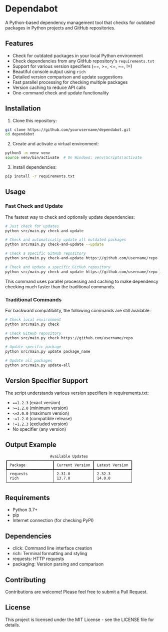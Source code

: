 # Dependabot

A Python-based dependency management tool that checks for outdated packages in Python projects and GitHub repositories.

## Features

- Check for outdated packages in your local Python environment
- Check dependencies from any GitHub repository's `requirements.txt`
- Support for various version specifiers (==, >=, <=, ~=, !=)
- Beautiful console output using `rich`
- Detailed version comparison and update suggestions
- Fast parallel processing for checking multiple packages
- Version caching to reduce API calls
- One-command check and update functionality

## Installation

1. Clone this repository:
```bash
git clone https://github.com/yourusername/dependabot.git
cd dependabot
```

2. Create and activate a virtual environment:
```bash
python3 -m venv venv
source venv/bin/activate  # On Windows: venv\Scripts\activate
```

3. Install dependencies:
```bash
pip install -r requirements.txt
```

## Usage

### Fast Check and Update

The fastest way to check and optionally update dependencies:

```bash
# Just check for updates
python src/main.py check-and-update

# Check and automatically update all outdated packages
python src/main.py check-and-update --update

# Check a specific GitHub repository
python src/main.py check-and-update https://github.com/username/repo

# Check and update a specific GitHub repository
python src/main.py check-and-update https://github.com/username/repo --update
```

This command uses parallel processing and caching to make dependency checking much faster than the traditional commands.

### Traditional Commands

For backward compatibility, the following commands are still available:

```bash
# Check local environment
python src/main.py check

# Check GitHub repository
python src/main.py check https://github.com/username/repo

# Update specific package
python src/main.py update package_name

# Update all packages
python src/main.py update-all
```

## Version Specifier Support

The script understands various version specifiers in requirements.txt:
- `==1.2.3` (exact version)
- `>=1.2.0` (minimum version)
- `<=2.0.0` (maximum version)
- `~=1.2.0` (compatible release)
- `!=1.2.3` (excluded version)
- No specifier (any version)

## Output Example

```
                    Available Updates                    
┏━━━━━━━━━━━━━━━━━━━━┳━━━━━━━━━━━━━━━━━┳━━━━━━━━━━━━━━━━┓
┃ Package            ┃ Current Version ┃ Latest Version ┃
┡━━━━━━━━━━━━━━━━━━━━╇━━━━━━━━━━━━━━━━━╇━━━━━━━━━━━━━━━━┩
│ requests           │ 2.31.0          │ 2.32.3         │
│ rich               │ 13.7.0          │ 14.0.0         │
└────────────────────┴─────────────────┴────────────────┘
```

## Requirements

- Python 3.7+
- pip
- Internet connection (for checking PyPI)

## Dependencies

- click: Command line interface creation
- rich: Terminal formatting and styling
- requests: HTTP requests
- packaging: Version parsing and comparison

## Contributing

Contributions are welcome! Please feel free to submit a Pull Request.

## License

This project is licensed under the MIT License - see the LICENSE file for details.